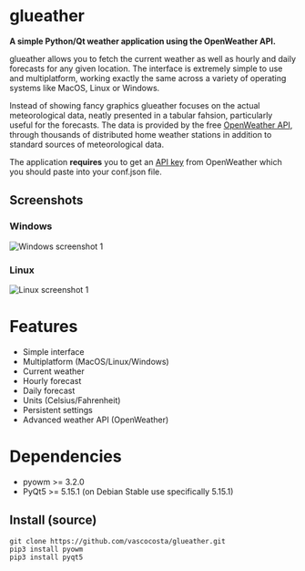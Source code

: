 # glueather

**A simple Python/Qt weather application using the OpenWeather API.**

glueather allows you to fetch the current weather as well as hourly and daily forecasts for any given location. The interface is extremely simple to use and multiplatform, working exactly the same across a variety of operating systems like MacOS, Linux or Windows.

Instead of showing fancy graphics glueather focuses on the actual meteorological data, neatly presented in a tabular fahsion, particularly useful for the forecasts. The data is provided by the free [OpenWeather API](https://openweathermap.org/), through thousands of distributed home weather stations in addition to standard sources of meteorological data.

The application **requires** you to get an [API key](https://home.openweathermap.org/users/sign_up) from OpenWeather which you should paste into your conf.json file.

## Screenshots

### Windows

![Windows screenshot 1](https://i.imgur.com/lTc87Yq.png)

### Linux

![Linux screenshot 1](https://i.imgur.com/494m1jA.png)

# Features

* Simple interface
* Multiplatform (MacOS/Linux/Windows)
* Current weather
* Hourly forecast
* Daily forecast
* Units (Celsius/Fahrenheit)
* Persistent settings
* Advanced weather API (OpenWeather)

# Dependencies

* pyowm >= 3.2.0
* PyQt5 >= 5.15.1 (on Debian Stable use specifically 5.15.1) 

## Install (source)

```
git clone https://github.com/vascocosta/glueather.git
pip3 install pyowm
pip3 install pyqt5
```
